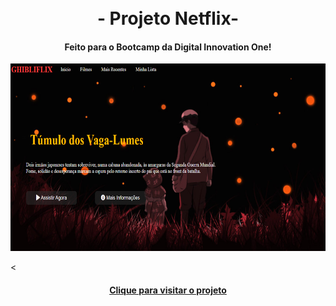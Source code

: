 
<h1 align="center">
<br>- Projeto Netflix-
</h1>

<h4 align="center">
  Feito para o Bootcamp da Digital Innovation One!
</h4>

<p align="center">
<img height="300em" alt="Projeto" src="img/Ghibliflix.png"/>
</p>
 
<<h4 align="center"> <a href="https://allysr.github.io/Netflix-DIO/"/> Clique para visitar o projeto</h4>

<h1>
